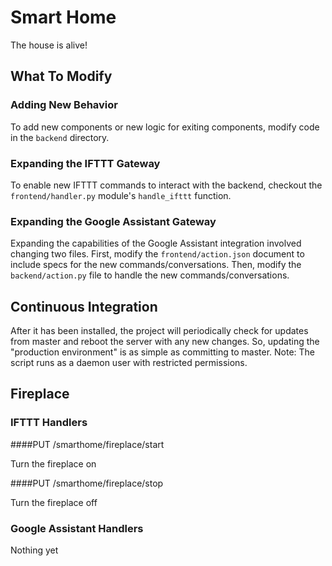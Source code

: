 # Smart Home
The house is alive!

## What To Modify

### Adding New Behavior

To add new components or new logic for exiting components, modify code in the `backend` directory.

### Expanding the IFTTT Gateway

To enable new IFTTT commands to interact with the backend, checkout the `frontend/handler.py` module's `handle_ifttt`
function.

### Expanding the Google Assistant Gateway

Expanding the capabilities of the Google Assistant integration involved changing two files. First, modify the
`frontend/action.json` document to include specs for the new commands/conversations. Then, modify the
`backend/action.py` file to handle the new commands/conversations.

## Continuous Integration

After it has been installed, the project will periodically check for updates from master and reboot the server with any 
new changes. So, updating the "production environment" is as simple as committing to master. Note: The script runs as
a daemon user with restricted permissions.

## Fireplace

### IFTTT Handlers

####PUT /smarthome/fireplace/start

Turn the fireplace on

####PUT /smarthome/fireplace/stop

Turn the fireplace off

### Google Assistant Handlers

Nothing yet
